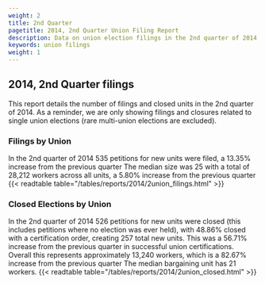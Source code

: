 ```yaml
---
weight: 2
title: 2nd Quarter
pagetitle: 2014, 2nd Quarter Union Filing Report
description: Data on union election filings in the 2nd quarter of 2014
keywords: union filings
weight: 1
---
```


## 2014, 2nd Quarter filings

This report details the number of filings and closed units in the 2nd quarter of 2014. As a reminder, we are only showing filings and closures related to single union elections (rare multi-union elections are excluded).

### Filings by Union
In the 2nd quarter of 2014 535 petitions for new units were filed, a 13.35% increase from the previous quarter The median size was 25 with a total of 28,212 workers across all units, a 5.80% increase from the previous quarter
{{< readtable table="/tables/reports/2014/2union_filings.html" >}}

### Closed Elections by Union
In the 2nd quarter of 2014 526 petitions for new units were closed (this includes petitions where no election was ever held), with 48.86% closed with a certification order, creating 257 total new units. This was a 56.71% increase from the previous quarter in successful union certifications. Overall this represents approximately 13,240 workers, which is a 82.67% increase from the previous quarter The median bargaining unit has 21 workers.
{{< readtable table="/tables/reports/2014/2union_closed.html" >}}
